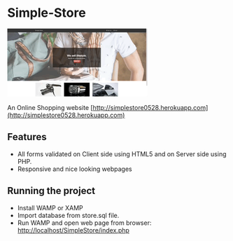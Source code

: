 # Simple-Store

![preview](preview/preview.gif)

An Online Shopping website
[http://simplestore0528.herokuapp.com](http://simplestore0528.herokuapp.com)

## Features

* All forms validated on Client side using HTML5 and on Server side using PHP.
* Responsive and nice looking webpages

## Running the project

* Install WAMP or XAMP
* Import database from store.sql file.
* Run WAMP and open web page from browser: [http://localhost/SimpleStore/index.php](http://localhost/SimpleStore/index.php)
